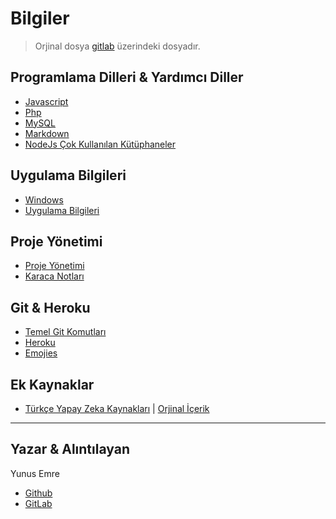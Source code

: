# Bilgiler

> Orjinal dosya [gitlab](https://gitlab.com/yedehrab/bilgiler) üzerindeki dosyadır.

## Programlama Dilleri & Yardımcı Diller

* [Javascript](Javascript.md)
* [Php](Php.md)
* [MySQL](MySQL.md)
* [Markdown](Markdown.md)
* [NodeJs Çok Kullanılan Kütüphaneler](NodejsCokKullanilanKutuphaneler.md)

## Uygulama Bilgileri

* [Windows](WindowsBilgileri.md)
* [Uygulama Bilgileri](UygulamaBilgileri.md)

## Proje Yönetimi

* [Proje Yönetimi](ProjeYönetimi.md)
* [Karaca Notları](Krcreadme.md)

## Git & Heroku

* [Temel Git Komutları](TemelGitKomutları.md)
* [Heroku](Heroku.md)
* [Emojies](Emojies.md)

## Ek Kaynaklar

* [Türkçe Yapay Zeka Kaynakları](TurkceYapayZekaKaynakları.md) | [Orjinal İçerik](https://github.com/deeplearningturkiye/turkce-yapay-zeka-kaynaklari)

---

## Yazar & Alıntılayan

Yunus Emre

* [Github](https://github.com/yedehrab)
* [GitLab](https://gitlab.com/yedehrab)